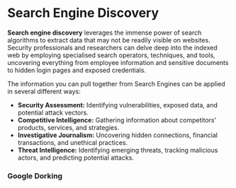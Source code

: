 # Search Engine Discovery

**Search engine discovery** leverages the immense power of search algorithms to extract data that may not be readily visible on websites. Security professionals and researchers can delve deep into the indexed web by employing specialised search operators, techniques, and tools, uncovering everything from employee information and sensitive documents to hidden login pages and exposed credentials.

The information you can pull together from Search Engines can be applied in several different ways:

* **Security Assessment:** Identifying vulnerabilities, exposed data, and potential attack vectors.
* **Competitive Intelligence:** Gathering information about competitors' products, services, and strategies.
* **Investigative Journalism:** Uncovering hidden connections, financial transactions, and unethical practices.
* **Threat Intelligence:** Identifying emerging threats, tracking malicious actors, and predicting potential attacks.

### Google Dorking


